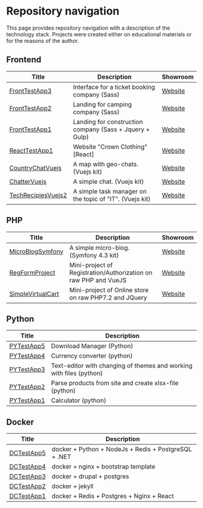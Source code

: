 # Repository navigation

This page provides repository navigation with a description of the technology stack.
Projects were created either on educational materials or for the reasons of the author.

## Frontend

| Title | Description | Showroom |
| --- | --- | --- |
| [FrontTestApp3](https://github.com/thenostromo/FrontTestApp3) | Interface for a ticket booking company (Sass) | [Website](https://thenostromo.github.io/FrontTestApp3)
| [FrontTestApp2](https://github.com/thenostromo/FrontTestApp2) | Landing for camping company (Sass) | [Website](https://thenostromo.github.io/FrontTestApp2)
| [FrontTestApp1](https://github.com/thenostromo/FrontTestApp1) | Landing for construction company (Sass + Jquery + Gulp) | [Website](http://136.243.142.144:8008/)
| [ReactTestApp1](https://github.com/thenostromo/ReactTestApp1) | Website "Crown Clothing" [React] | [Website](http://136.243.142.144:8007/)
| [CountryChatVuejs](https://github.com/thenostromo/CountryChatVuejs) | A map with geo-chats. (Vuejs kit) | [Website](http://136.243.142.144:8004)
| [ChatterVuejs](https://github.com/thenostromo/ChatterVuejs) | A simple chat. (Vuejs kit) | [Website](http://136.243.142.144:8001)
| [TechRecipiesVuejs2](https://github.com/thenostromo/TechRecipiesVuejs2) | A simple task manager on the topic of "IT". (Vuejs kit) | [Website](http://136.243.142.144:8001)

## PHP

| Title | Description | Showroom |
| --- | --- | --- |
| [MicroBlogSymfony](https://github.com/thenostromo/MicroBlogSymfony) | A simple micro-blog. (Symfony 4.3 kit) | [Website](http://136.243.142.144:8003/)
| [RegFormProject](https://github.com/thenostromo/RegFormProject) | Mini-project of Registration/Authorization on raw PHP and VueJS | [Website](http://136.243.142.144:8005/)
| [SimpleVirtualCart](https://github.com/thenostromo/SimpleVirtualCart) | Mini-project of Online store on raw PHP7.2 and JQuery | [Website](http://136.243.142.144:8006/)

## Python

| Title | Description |
| --- | --- |
| [PYTestApp5](https://github.com/thenostromo/PYTestApp5) | Download Manager (Python)
| [PYTestApp4](https://github.com/thenostromo/PYTestApp4) | Currency converter (python)
| [PYTestApp3](https://github.com/thenostromo/PYTestApp3) | Text-editor with changing of themes and working with files (python)
| [PYTestApp2](https://github.com/thenostromo/PYTestApp2) | Parse products from site and create xlsx-file (python)
| [PYTestApp1](https://github.com/thenostromo/PYTestApp1) | Calculator (python)

## Docker

| Title | Description |
| --- | --- |
| [DCTestApp5](https://github.com/thenostromo/DCTestApp5) | docker + Python + NodeJs + Redis + PostgreSQL + .NET
| [DCTestApp4](https://github.com/thenostromo/DCTestApp4) | docker + nginx + bootstrap template
| [DCTestApp3](https://github.com/thenostromo/DCTestApp3) | docker + drupal + postgres
| [DCTestApp2](https://github.com/thenostromo/DCTestApp2) | docker + jekyll
| [DCTestApp1](https://github.com/thenostromo/DCTestApp1) | docker + Redis + Postgres + Nginx + React
